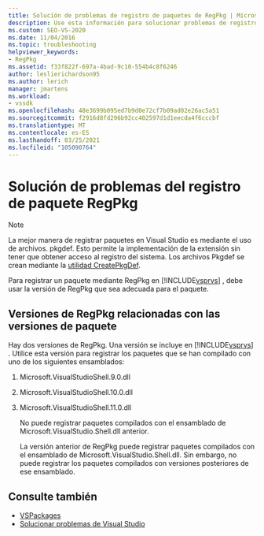 ```yaml
---
title: Solución de problemas de registro de paquetes de RegPkg | Microsoft Docs
description: Use esta información para solucionar problemas de registro de paquetes de RegPkg en Visual Studio. Use la versión de RegPkg que sea adecuada para el paquete.
ms.custom: SEO-VS-2020
ms.date: 11/04/2016
ms.topic: troubleshooting
helpviewer_keywords:
- RegPkg
ms.assetid: f33f822f-697a-4bad-9c10-554b4c8f6246
author: leslierichardson95
ms.author: lerich
manager: jmartens
ms.workload:
- vssdk
ms.openlocfilehash: 48e3699b095ed7b9d0e72cf7b09ad02e26ac5a51
ms.sourcegitcommit: f2916d8fd296b92cc402597d1d1eecda4f6cccbf
ms.translationtype: MT
ms.contentlocale: es-ES
ms.lasthandoff: 03/25/2021
ms.locfileid: "105090764"
---
```

# <a name="troubleshooting-regpkg-package-registration"></a>Solución de problemas del registro de paquete RegPkg
> [!NOTE]
> La mejor manera de registrar paquetes en Visual Studio es mediante el uso de archivos. pkgdef. Esto permite la implementación de la extensión sin tener que obtener acceso al registro del sistema. Los archivos Pkgdef se crean mediante la [utilidad CreatePkgDef](../../extensibility/internals/createpkgdef-utility.md).

 Para registrar un paquete mediante RegPkg en [!INCLUDE[vsprvs](../../code-quality/includes/vsprvs_md.md)] , debe usar la versión de RegPkg que sea adecuada para el paquete.

## <a name="regpkg-versions-related-to-package-versions"></a>Versiones de RegPkg relacionadas con las versiones de paquete
 Hay dos versiones de RegPkg. Una versión se incluye en [!INCLUDE[vsprvs](../../code-quality/includes/vsprvs_md.md)] . Utilice esta versión para registrar los paquetes que se han compilado con uno de los siguientes ensamblados:

1. Microsoft.VisualStudioShell.9.0.dll

2. Microsoft.VisualStudioShell.10.0.dll

3. Microsoft.VisualStudioShell.11.0.dll

   No puede registrar paquetes compilados con el ensamblado de Microsoft.VisualStudio.Shell.dll anterior.

   La versión anterior de RegPkg puede registrar paquetes compilados con el ensamblado de Microsoft.VisualStudio.Shell.dll. Sin embargo, no puede registrar los paquetes compilados con versiones posteriores de ese ensamblado.

## <a name="see-also"></a>Consulte también
- [VSPackages](../../extensibility/internals/vspackages.md)
- [Solucionar problemas de Visual Studio](/troubleshoot/visualstudio/welcome-visual-studio/)
